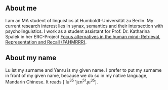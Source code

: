 ## About me
I am an MA student of linguistics at Humboldt-Universität zu Berlin. My current research interest lies in synax, semantics and their intersection with psycholinguistics. I work as a student assistant for Prof. Dr. Katharina Spalek in her ERC-Project [Focus alternatives in the human mind: Retrieval, Representation and Recall (FAHMRRR)](https://www.projekte.hu-berlin.de/en/fahmrrr/index.html?set_language=en).

## About my name
Lu ist my surname and Yanru is my given name. I prefer to put my surname in front of my given name, because we do so in my native language, Mandarin Chinese. It reads &#91;'lu<sup>35</sup> 'j&#603;n<sup>51</sup>&#635;u<sup>35</sup>&#93;.
